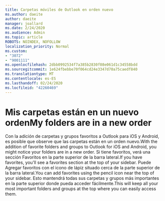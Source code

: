 ```yaml
---
title: Carpetas móviles de Outlook en orden nuevo
ms.author: daeite
author: daeite
manager: joallard
ms.date: 2/24/2020
ms.audience: Admin
ms.topic: article
ROBOTS: NOINDEX, NOFOLLOW
localization_priority: Normal
ms.custom:
- "3072"
- "9001111"
ms.openlocfilehash: 2dbb0992534f7a385b2830f08e061d1c34558bdd
ms.sourcegitcommit: 1e624fbebbe70f064cd24e3347d70a75caedf840
ms.translationtype: MT
ms.contentlocale: es-ES
ms.lasthandoff: 02/24/2020
ms.locfileid: "42260469"
---
```

# <a name="my-folders-are-in-a-new-order"></a><span data-ttu-id="a4369-102">Mis carpetas están en un nuevo orden</span><span class="sxs-lookup"><span data-stu-id="a4369-102">My folders are in a new order</span></span>

<span data-ttu-id="a4369-103">Con la adición de carpetas y grupos favoritos a Outlook para iOS y Android, es posible que observe que las carpetas están en un orden nuevo.</span><span class="sxs-lookup"><span data-stu-id="a4369-103">With the addition of favorite folders and groups to Outlook for iOS and Android, you might notice your folders are in a new order.</span></span> <span data-ttu-id="a4369-104">Si tiene favoritos, verá una sección Favoritos en la parte superior de la barra lateral.</span><span class="sxs-lookup"><span data-stu-id="a4369-104">If you have favorites, you'll see a favorites section at the top of your sidebar.</span></span> <span data-ttu-id="a4369-105">Puede Agregar favoritos con el icono de lápiz situado cerca de la parte superior de la barra lateral.</span><span class="sxs-lookup"><span data-stu-id="a4369-105">You can add favorites using the pencil icon near the top of your sidebar.</span></span> <span data-ttu-id="a4369-106">Esto mantendrá todas sus carpetas y grupos más importantes en la parte superior donde pueda acceder fácilmente.</span><span class="sxs-lookup"><span data-stu-id="a4369-106">This will keep all your most important folders and groups at the top where you can easily access them.</span></span>
